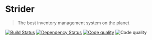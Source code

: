 # Strider
> The best inventory management system on the planet

[![Build Status](http://img.shields.io/travis/cakefuelled/strider-api/master.svg?style=flat-square)](https://travis-ci.org/cakefuelled/strider-api)
[![Dependency Status](http://img.shields.io/david/cakefuelled/strider-api.svg?style=flat-square)](https://david-dm.org/cakefuelled/strider-api)
[![Code quality](http://img.shields.io/codacy/6b8a8db6d9df4af8904d8ae03a54cd18.svg?style=flat-square)](https://www.codacy.com/public/aluralma/strider-api)
![Code quality](https://img.shields.io/badge/license-AGPLv3-green.svg?style=flat-square)
